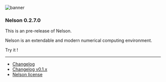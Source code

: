 ![banner](banner_homepage.png)

### Nelson 0.2.7.0

This is an pre-release of Nelson.

Nelson is an extendable and modern numerical computing environment.

Try it !


* * *

*   [Changelog](CHANGELOG.md)
*   [Changelog v0.1.x](CHANGELOG-0.1.x.md)
*   [Nelson license](license.md)
